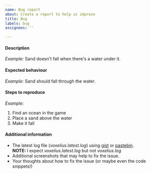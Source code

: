 ```yaml
---
name: Bug report
about: Create a report to help us improve
title: Bug
labels: bug
assignees: ''

---
```


#### Description
_Example:_ Sand doesn't fall when there's a water under it.
#### Expected behaviour
_Example:_ Sand should fall through the water.
#### Steps to reproduce
_Example:_
1. Find an ocean in the game
2. Place a sand above the water
3. Make it fall
#### Additional information
* The latest log file  (_voxelius.latest.log_) using [gist](https://gist.github.com/) or [pastebin](https://pastebin.com/).  
  **NOTE:** I expect _voxelius.latest.log_ but not _voxelius.log_
* Additional screenshots that may help to fix the issue.
* Your thoughts about how to fix the issue (or maybe even the code snippets!)

